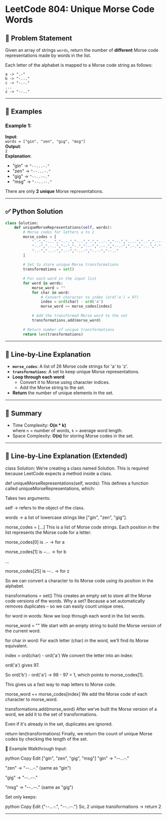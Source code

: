 
# LeetCode 804: Unique Morse Code Words

## 🧩 Problem Statement

Given an array of strings `words`, return the number of **different** Morse code representations made by words in the list.

Each letter of the alphabet is mapped to a Morse code string as follows:

```
a -> ".-"
b -> "-..."
c -> "-.-."
...
z -> "--.."
```

---

## 🧪 Examples

### Example 1:
**Input**:  
`words = ["gin", "zen", "gig", "msg"]`  
**Output**:  
`2`  
**Explanation**:  
- "gin" -> `"--...-."`
- "zen" -> `"--...-."`
- "gig" -> `"--..--."`
- "msg" -> `"--..--."`

There are only **2 unique** Morse representations.

---

## ✅ Python Solution

```python
class Solution:
    def uniqueMorseRepresentations(self, words):
        # Morse codes for letters a to z
        morse_codes = [
            ".-","-...","-.-.","-..",".","..-.","--.","....","..",".---",
            "-.-",".-..","--","-.","---",".--.","--.-",".-.","...","-",
            "..-","...-",".--","-..-","-.--","--.."
        ]
        
        # Set to store unique Morse transformations
        transformations = set()
        
        # For each word in the input list
        for word in words:
            morse_word = ""
            for char in word:
                # Convert character to index (ord('a') = 97)
                index = ord(char) - ord('a')
                morse_word += morse_codes[index]
            
            # Add the transformed Morse word to the set
            transformations.add(morse_word)
        
        # Return number of unique transformations
        return len(transformations)
```

---

## 🧠 Line-by-Line Explanation

- **`morse_codes`**: A list of 26 Morse code strings for 'a' to 'z'.
- **`transformations`**: A set to keep unique Morse representations.
- **Loop through each word**:
  - Convert it to Morse using character indices.
  - Add the Morse string to the set.
- **Return** the number of unique elements in the set.

---

## 📝 Summary

- Time Complexity: **O(n * k)**  
  where `n` = number of words, `k` = average word length.
- Space Complexity: **O(n)** for storing Morse codes in the set.

---

## 🧠 Line-by-Line Explanation (Extended)

class Solution:
We’re creating a class named Solution. This is required because LeetCode expects a method inside a class.

def uniqueMorseRepresentations(self, words):
This defines a function called uniqueMorseRepresentations, which:

Takes two arguments:

self → refers to the object of the class.

words → a list of lowercase strings like ["gin", "zen", "gig"].

morse_codes = [...]
This is a list of Morse code strings.
Each position in the list represents the Morse code for a letter:

morse_codes[0] is .− → for a

morse_codes[1] is −... → for b

...

morse_codes[25] is --.. → for z

So we can convert a character to its Morse code using its position in the alphabet.

transformations = set()
This creates an empty set to store all the Morse code versions of the words.
Why a set?
Because a set automatically removes duplicates – so we can easily count unique ones.

for word in words:
Now we loop through each word in the list words.

morse_word = ""
We start with an empty string to build the Morse version of the current word.

for char in word:
For each letter (char) in the word, we’ll find its Morse equivalent.

index = ord(char) - ord('a')
We convert the letter into an index:

ord('a') gives 97.

So ord('b') - ord('a') → 98 - 97 = 1, which points to morse_codes[1].

This gives us a fast way to map letters to Morse code.

morse_word += morse_codes[index]
We add the Morse code of each character to morse_word.

transformations.add(morse_word)
After we’ve built the Morse version of a word, we add it to the set of transformations.

Even if it's already in the set, duplicates are ignored.

return len(transformations)
Finally, we return the count of unique Morse codes by checking the length of the set.

🧾 Example Walkthrough
Input:

python
Copy
Edit
["gin", "zen", "gig", "msg"]
"gin" → "--...-."

"zen" → "--...-." (same as "gin")

"gig" → "--..--."

"msg" → "--..--." (same as "gig")

Set only keeps:

python
Copy
Edit
{"--...-.", "--..--."}
So, 2 unique transformations → return 2

---
